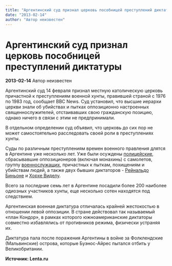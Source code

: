```yaml
---
title: "Аргентинский суд признал церковь пособницей преступлений диктатуры"
date: "2013-02-14"
author: "Автор неизвестен"
---
```


# Аргентинский суд признал церковь пособницей преступлений диктатуры

**2013-02-14** Автор неизвестен

Аргентинский суд 14 февраля признал местную католическую церковь причастной к преступлениям военной хунты, правившей страной с 1976 по 1983 год, сообщает BBC News. Суд установил, что высшие иерархи церкви знали об убийствах и пытках оппозиционно настроенных священнослужителей, отстаивавших свою гражданскую позицию, однако ничего в связи с этим не предпринимали.

В отдельном определении суд объявил, что церковь до сих пор не может самостоятельно расследовать своей роли в преступлениях хунты.

Суды по различным преступлениям времен военного правления длятся в Аргентине уже несколько лет. Уже были осуждены [полицейские](http://lenta.ru/news/2011/06/03/killings/), сбрасывавшие оппозиционеров (включая монахинь) с самолетов, группу [военнослужащих](http://lenta.ru/news/2011/10/27/argentina/), причастных к пыткам, похищениям и убийствам людей, а также двух бывших диктаторов - [Рейнальдо Биньоне](http://lenta.ru/news/2011/12/30/again/) и [Хорхе Виделу](http://lenta.ru/news/2012/07/06/videla/).

Всего за последние семь лет в Аргентине посадили более 200 наиболее одиозных участников хунты, еще несколько сотен находятся под следствием.

Аргентинская военная диктатура отличалась крайней жестокостью в отношении левой оппозиции. В стране действовал так называемый «план Кондор», в рамках которого южноамериканские диктаторы совместно избавлялись от противников режима, физически устраняя их.

Диктатура пала после поражения Аргентины в войне за Фолклендские (Мальвинские) острова, которые Буэнос-Айрес пытался отбить у Великобритании.

**Источник: Lenta.ru**
